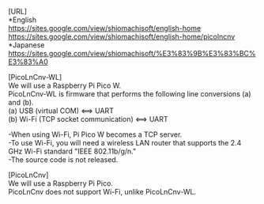 [URL]  
*English  
https://sites.google.com/view/shiomachisoft/english-home  
https://sites.google.com/view/shiomachisoft/english-home/picolncnv  
*Japanese  
https://sites.google.com/view/shiomachisoft/%E3%83%9B%E3%83%BC%E3%83%A0  

[PicoLnCnv-WL]    
We will use a Raspberry Pi Pico W.  
PicoLnCnv-WL is firmware that performs the following line conversions (a) and (b).  
(a) USB (virtual COM) <==> UART  
(b) Wi-Fi (TCP socket communication) <==> UART  
  
-When using Wi-Fi, Pi Pico W becomes a TCP server.  
-To use Wi-Fi, you will need a wireless LAN router that supports the 2.4 GHz Wi-Fi standard "IEEE 802.11b/g/n."  
-The source code is not released.  
  
[PicoLnCnv]    
We will use a Raspberry Pi Pico.  
PicoLnCnv does not support Wi-Fi, unlike PicoLnCnv-WL.   
 
